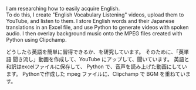 I am researching how to easily acquire English.<br>
To do this, I create "English Vocabulary Listening" videos, upload them to YouTube, and listen to them.
I store English words and their Japanese translations in an Excel file,
and use Python to generate videos with spoken audio.
I then overlay background music onto the MPEG files created with Python using Clipchamp.


どうしたら英語を簡単に習得できるか、を研究しています。
そのために、「英単語 聞き流し」動画を作成して、YouTube にアップして、聞いています。
英語と和訳はexcelファイルに保存して、
Python で、音声を読み上げた動画にしています。
Pythonで作成した mpeg ファイルに、Clipchamp で BGM を重ねています。

